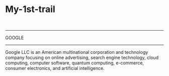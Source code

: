 # My-1st-trail
<br/>
<hr>
<ahref="https://google.com">GOOGLE</a>
<hr>
Google LLC is an American multinational corporation and technology company focusing on online advertising, search engine technology, cloud computing, computer software, quantum computing, e-commerce, consumer electronics, and artificial intelligence.
